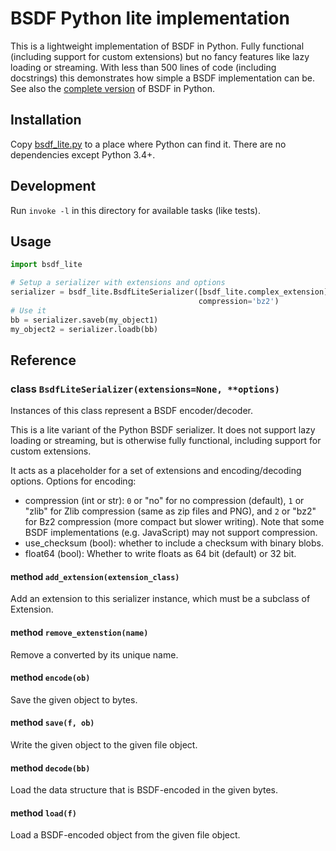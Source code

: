 # BSDF Python lite implementation

This is a lightweight implementation of BSDF in Python. Fully functional
(including support for custom extensions) but no fancy features like lazy
loading or streaming. With less than 500 lines of code (including docstrings)
this demonstrates how simple a BSDF implementation can be.
See also the [complete version](python) of BSDF in Python.

## Installation

Copy [bsdf_lite.py](bsdf_lite.py) to a place where Python can find it.
There are no dependencies except Python 3.4+.


## Development

Run `invoke -l` in this directory for available tasks (like tests).


## Usage

```python
import bsdf_lite

# Setup a serializer with extensions and options
serializer = bsdf_lite.BsdfLiteSerializer([bsdf_lite.complex_extension],
                                          compression='bz2')
# Use it
bb = serializer.saveb(my_object1)
my_object2 = serializer.loadb(bb)
```


## Reference

### class `BsdfLiteSerializer(extensions=None, **options)`

Instances of this class represent a BSDF encoder/decoder.

This is a lite variant of the Python BSDF serializer. It does not support
lazy loading or streaming, but is otherwise fully functional, including
support for custom extensions.

It acts as a placeholder for a set of extensions and encoding/decoding
options. Options for encoding:

* compression (int or str): ``0`` or "no" for no compression (default),
  ``1`` or "zlib" for Zlib compression (same as zip files and PNG), and
  ``2`` or "bz2" for Bz2 compression (more compact but slower writing).
  Note that some BSDF implementations (e.g. JavaScript) may not support
  compression.
* use_checksum (bool): whether to include a checksum with binary blobs.
* float64 (bool): Whether to write floats as 64 bit (default) or 32 bit.


#### method `add_extension(extension_class)`

Add an extension to this serializer instance, which must be
a subclass of Extension.


#### method `remove_extenstion(name)`

Remove a converted by its unique name.


#### method `encode(ob)`

Save the given object to bytes.


#### method `save(f, ob)`

Write the given object to the given file object.


#### method `decode(bb)`

Load the data structure that is BSDF-encoded in the given bytes.


#### method `load(f)`

Load a BSDF-encoded object from the given file object.


##


